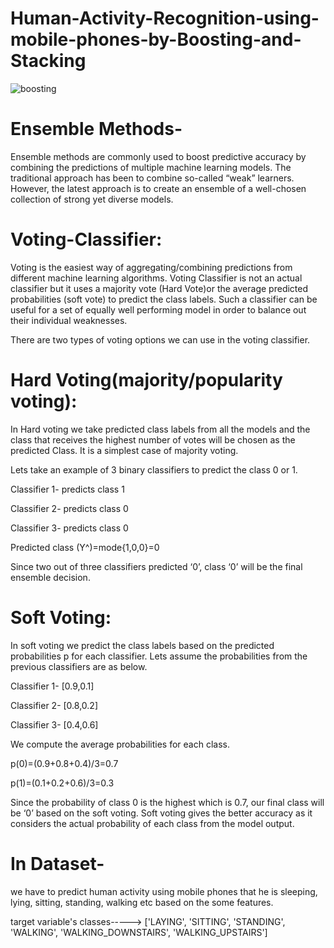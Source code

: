 # Human-Activity-Recognition-using-mobile-phones-by-Boosting-and-Stacking

![boosting](https://user-images.githubusercontent.com/81983943/145528014-90970c18-f062-4a69-bd9f-c89336675158.png)

# Ensemble Methods-

Ensemble methods are commonly used to boost predictive accuracy by combining the predictions of multiple machine learning models. The traditional approach has been to combine so-called “weak” learners. However, the latest approach is to create an ensemble of a well-chosen collection of strong yet diverse models.

# Voting-Classifier:

Voting is the easiest way of aggregating/combining predictions from different machine learning algorithms. Voting Classifier is not an actual classifier but it uses a majority vote (Hard Vote)or the average predicted probabilities (soft vote) to predict the class labels. Such a classifier can be useful for a set of equally well performing model in order to balance out their individual weaknesses.

There are two types of voting options we can use in the voting classifier.

# Hard Voting(majority/popularity voting):
In Hard voting we take predicted class labels from all the models and the class that receives the highest number of votes will be chosen as the predicted Class. It is a simplest case of majority voting.

Lets take an example of 3 binary classifiers to predict the class 0 or 1.

Classifier 1- predicts class 1

Classifier 2- predicts class 0

Classifier 3- predicts class 0

Predicted class (Y^)=mode{1,0,0}=0

Since two out of three classifiers predicted ‘0’, class ‘0’ will be the final ensemble decision.

# Soft Voting:
In soft voting we predict the class labels based on the predicted probabilities p for each classifier. Lets assume the probabilities from the previous classifiers are as below.

Classifier 1- [0.9,0.1]

Classifier 2- [0.8,0.2]

Classifier 3- [0.4,0.6]

We compute the average probabilities for each class.

p(0)=(0.9+0.8+0.4)/3=0.7

p(1)=(0.1+0.2+0.6)/3=0.3

Since the probability of class 0 is the highest which is 0.7, our final class will be ‘0’ based on the soft voting. Soft voting gives the better accuracy as it considers the actual probability of each class from the model output.

# In Dataset-
we have to predict human activity using mobile phones that he is sleeping, lying, sitting, standing, walking etc based on the some features.

target variable's classes-----> ['LAYING', 'SITTING', 'STANDING', 'WALKING', 'WALKING_DOWNSTAIRS', 'WALKING_UPSTAIRS']
